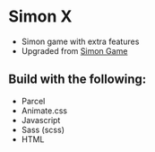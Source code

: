 # Simon X
- Simon game with extra features
- Upgraded from [Simon Game](https://github.com/eskaine/simon_game)

## Build with the following:
- Parcel
- Animate.css
- Javascript
- Sass (scss)
- HTML
